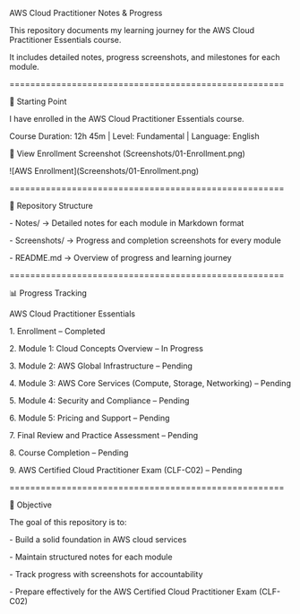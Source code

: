 AWS Cloud Practitioner Notes \& Progress



This repository documents my learning journey for the AWS Cloud Practitioner Essentials course.

It includes detailed notes, progress screenshots, and milestones for each module.



=====================================================



📸 Starting Point



I have enrolled in the AWS Cloud Practitioner Essentials course.

Course Duration: 12h 45m | Level: Fundamental | Language: English



🔗 View Enrollment Screenshot (Screenshots/01-Enrollment.png)



!\[AWS Enrollment](Screenshots/01-Enrollment.png)



=====================================================



📂 Repository Structure



\- Notes/ → Detailed notes for each module in Markdown format

\- Screenshots/ → Progress and completion screenshots for every module

\- README.md → Overview of progress and learning journey



=====================================================



📊 Progress Tracking



AWS Cloud Practitioner Essentials



1\. Enrollment – Completed

2\. Module 1: Cloud Concepts Overview – In Progress

3\. Module 2: AWS Global Infrastructure – Pending

4\. Module 3: AWS Core Services (Compute, Storage, Networking) – Pending

5\. Module 4: Security and Compliance – Pending

6\. Module 5: Pricing and Support – Pending

7\. Final Review and Practice Assessment – Pending

8\. Course Completion – Pending

9\. AWS Certified Cloud Practitioner Exam (CLF-C02) – Pending



=====================================================



🎯 Objective



The goal of this repository is to:

\- Build a solid foundation in AWS cloud services

\- Maintain structured notes for each module

\- Track progress with screenshots for accountability

\- Prepare effectively for the AWS Certified Cloud Practitioner Exam (CLF-C02)



